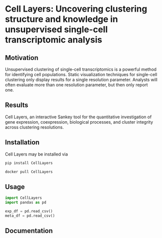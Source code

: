 # Cell Layers: Uncovering clustering structure and knowledge in unsupervised single-cell transcriptomic analysis

## Motivation
Unsupervised clustering of single-cell transcriptomics is a powerful method for identifying cell populations. Static visualization techniques for single-cell clustering only display results for a single resolution parameter. Analysts will often evaluate more than one resolution parameter, but then only report one.

## Results
Cell Layers, an interactive Sankey tool for the quantitative investigation of gene expression, coexpression, biological processes, and cluster integrity across clustering resolutions. 

## Installation
Cell Layers may be installed via 

```bash
pip install CellLayers
```

```bash
docker pull CellLayers
```

## Usage
```python
import CellLayers
import pandas as pd

exp_df = pd.read_csv()
meta_df = pd.read_csv()
```

## Documentation
